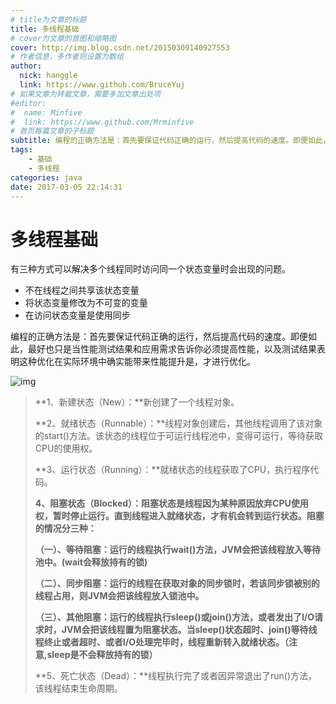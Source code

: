 ```yaml
---
# title为文章的标题
title: 多线程基础
# cover为文章的首图和缩略图
cover: http://img.blog.csdn.net/20150309140927553
# 作者信息，多作者则设置为数组
author: 
  nick: hanggle
  link: https://www.github.com/BruceYuj
# 如果文章为转载文章，需要多加文章出处项
#editor:
#  name: Minfive
#  link: https://www.github.com/Mrminfive
# 首页每篇文章的子标题
subtitle: 编程的正确方法是：首先要保证代码正确的运行，然后提高代码的速度。即便如此，最好也只是当性能测试结果和应用需求告诉你必须提高性能，以及测试结果表明这种优化在实际环境中确实能带来性能提升是，才进行优化。
tags: 
    - 基础
    - 多线程
categories: java
date: 2017-03-05 22:14:31
---
```


# 多线程基础

有三种方式可以解决多个线程同时访问同一个状态变量时会出现的问题。

* 不在线程之间共享该状态变量
* 将状态变量修改为不可变的变量
* 在访问状态变量是使用同步

编程的正确方法是：首先要保证代码正确的运行，然后提高代码的速度。即便如此，最好也只是当性能测试结果和应用需求告诉你必须提高性能，以及测试结果表明这种优化在实际环境中确实能带来性能提升是，才进行优化。

![img](http://img.blog.csdn.net/20150309140927553)

> **1、新建状态（New）：**新创建了一个线程对象。
>
> **2、就绪状态（Runnable）：**线程对象创建后，其他线程调用了该对象的start()方法。该状态的线程位于可运行线程池中，变得可运行，等待获取CPU的使用权。
>
> **3、运行状态（Running）：**就绪状态的线程获取了CPU，执行程序代码。
>
> **4、阻塞状态（Blocked）：阻塞状态是线程因为某种原因放弃CPU使用权，暂时停止运行。直到线程进入就绪状态，才有机会转到运行状态。阻塞的情况分三种：**
>
> **（一）、等待阻塞：运行的线程执行wait()方法，JVM会把该线程放入等待池中。(wait会释放持有的锁)**
>
> **（二）、同步阻塞：运行的线程在获取对象的同步锁时，若该同步锁被别的线程占用，则JVM会把该线程放入锁池中。**
>
> **（三）、其他阻塞：运行的线程执行sleep()或join()方法，或者发出了I/O请求时，JVM会把该线程置为阻塞状态。当sleep()状态超时、join()等待线程终止或者超时、或者I/O处理完毕时，线程重新转入就绪状态。（注意,sleep是不会释放持有的锁）**
>
> **5、死亡状态（Dead）：**线程执行完了或者因异常退出了run()方法，该线程结束生命周期。



